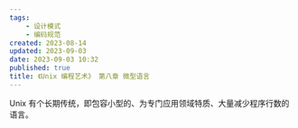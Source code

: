 ```yaml
---
tags:
    - 设计模式
    - 编码规范
created: 2023-08-14
updated: 2023-09-03
date: 2023-09-03 10:32
published: true
title: 《Unix 编程艺术》 第八章 微型语言
---
```


Unix 有个长期传统，即包容小型的、为专门应用领域特质、大量减少程序行数的语言。
